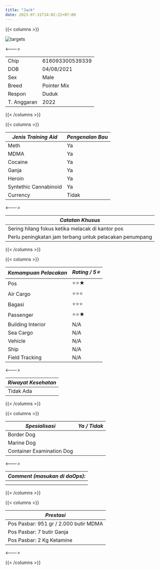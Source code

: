 ```yaml
---
title: "Jack"
date: 2023-07-31T14:02:22+07:00
---
```

{{< columns >}} <!-- begin columns block -->

![targets](/jack.jpeg)

<---> <!-- magic separator, between columns -->


|             |                 |
| ------------- | ----------------- |
| Chip        | 616093300539339 |
| DOB         | 04/08/2021      |
| Sex         | Male            |
| Breed       | Pointer Mix     |
| Respon      | Duduk           |
| T. Anggaran | 2022            |

{{< /columns >}}

{{< columns >}} <!-- begin columns block -->


| ***Jenis Training Aid*** | ***Pengenalan Bau*** |
| -------------------------- | ---------------------- |
| Meth                     | Ya                   |
| MDMA                     | Ya                   |
| Cocaine                  | Ya                   |
| Ganja                    | Ya                   |
| Heroin                   | Ya                   |
| Syntethic Cannabinoid    | Ya                   |
| Currency                 | Tidak                |

<---> <!-- magic separator, between columns -->


| ***Catatan Khusus***                                    |
| --------------------------------------------------------- |
| Sering hilang fokus ketika melacak di kantor pos        |
| Perlu peningkatan jam terbang untuk pelacakan penumpang |

{{< /columns >}}

{{< columns >}} <!-- begin columns block -->


| ***Kemampuan Pelacakan*** | ***Rating / 5⭐*** |
| --------------------------- | -------------------- |
| Pos                       | ⭐⭐★             |
| Air Cargo                 | ⭐⭐⭐             |
| Bagasi                    | ⭐⭐⭐             |
| Passenger                 | ⭐⭐★             |
| Building Interior         | N/A                |
| Sea Cargo                 | N/A                |
| Vehicle                   | N/A                |
| Ship                      | N/A                |
| Field Tracking            | N/A                |

<---><!-- magic separator, between columns -->


| ***Riwayat Kesehatan*** |
| ------------------------- |
| Tidak Ada               |

{{< /columns >}}

{{< columns >}} <!-- begin columns block -->


| ***Spesialisasi***        | ***Ya / Tidak*** |
| --------------------------- | ------------------ |
| Border Dog                |                  |
| Marine Dog                |                  |
| Container Examination Dog |                  |

<---> <!-- magic separator, between columns -->


| ***Comment (masukan di daOps):*** |
| ----------------------------------- |
|                                   |
|                                   |

{{< /columns >}}

{{< columns >}} <!-- begin columns block -->


| ***Prestasi***                        |
| --------------------------------------- |
| Pos Pasbar: 951 gr / 2.000 butir MDMA |
| Pos Pasbar: 7 butir Ganja             |
| Pos Pasbar: 2 Kg Ketamine             |

<---> <!-- magic separator, between columns -->

{{< /columns >}}
